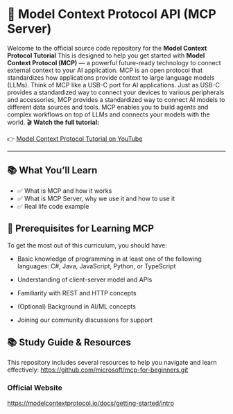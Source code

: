 # 🚀 Model Context Protocol API (MCP Server)

Welcome to the official source code repository for the **Model Context Protocol Tutorial** This is designed to help you get started with **Model Context Protocol (MCP)** — a powerful future-ready technology to connect external context to your AI application.
MCP is an open protocol that standardizes how applications provide context to large language models (LLMs). Think of MCP like a USB-C port for AI applications. Just as USB-C provides a standardized way to connect your devices to various peripherals and accessories, MCP provides a standardized way to connect AI models to different data sources and tools. MCP enables you to build agents and complex workflows on top of LLMs and connects your models with the world.
🎬 **Watch the full tutorial:**

👉 [Model Context Protocol Tutorial on YouTube](https://www.youtube.com/watch?v=-UQ6OZywZ2I)

---

## 📚 What You’ll Learn

-   ✅ What is MCP and how it works
-   ✅ What is MCP Server, why we use it and how to use it
-   ✅ Real life code example

## 🎯 Prerequisites for Learning MCP

To get the most out of this curriculum, you should have:

- Basic knowledge of programming in at least one of the following languages: C#, Java, JavaScript, Python, or TypeScript
- Understanding of client-server model and APIs
- Familiarity with REST and HTTP concepts
- (Optional) Background in AI/ML concepts

- Joining our community discussions for support

## 📚 Study Guide & Resources

This repository includes several resources to help you navigate and learn effectively:
https://github.com/microsoft/mcp-for-beginners.git

### Official Website

https://modelcontextprotocol.io/docs/getting-started/intro
